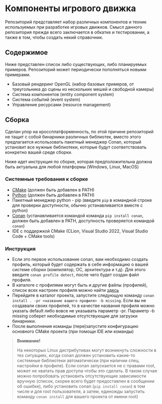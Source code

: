 # Компоненты игрового движка
Репозиторий представляет набор различных компонентов и техник используемых при разработке игровых движков. Смысл данного репозитория прежде всего заключается в обкатке и тестировании, а также в том, чтобы создать некий справочник.

## Содержимое

Ниже представлен список либо существующих, либо планируемых примеров. Репозиторий может периодически пополняться новыми примерами.

- Базовый рендеринг OpenGL (набор базовых примеров, от треугольника до сцены из нескольких мешей и свободной камеры)
- Система компонентов (entity component system)
- Система событий (event system)
- Управление ресурсами (resource management)

## Сборка

Сделан упор на кроссплатформенность, по этой причине репозиторий не тащит с собой бинарники различных библиотек, вместо этого предлагается использовать пакетный менеджер Conan, который установит все нужные библиотеки, которые будут соответствовать конкретно вашей среде сборки.

Ниже идет инструкция по сборке, которая предположительна должна быть актуальна для любой платформы (Windows, Linux, MacOS)

### Системные требования к сборке
- [CMake](https://cmake.org/) (должен быть добавлен в PATH)
- [Python](https://www.python.org/) (должен быть добавлен в PATH)
- Пакетный менеджер python - pip (введите `pip` в командной строке для проверки доступности, обычно устанавливается вместе с python)
- [Conan](https://conan.io/) (устанавливается командой команда `pip install conan`, должен быть добавлен в PATH, доступность проверяется командой `conan`)
- IDE с поддержкой CMake (CLion, Visual Studio 2022, Visual Studio Code + CMake tools)

### Инструкция
- Если это первое использование conan, вам необходимо создать профиль, который будет содержать в себе информацию о вашей системе сборки (компилятор, ОС, архитектура и т.д). Для этого введите `conan profile detect`, после чего будет создан файл профиля.
- В каталоге с профилями могут быть и другие файлы (профилей), список всех настроек профиля можно найти [здесь](https://docs.conan.io/2/reference/config_files/settings.html#reference-config-files-settings-yml)
- Перейдите в каталог проекта, запустите следующую команду `conan install . -pr <название вашего профиля> -b missing`. Если вы не создавали своих профилей, то в качестве названия профиля можно указать default либо вовсе не указывать параметр -pr. Параметр -b missing соберет необходимые отсутствующие для загрузки бинарники.
- После выполнения команды (пере)запустите конфигурацию основного CMake проекта (при помощи IDE или команды)

> **Внимание!**
> 
> На некоторых Linux дистрибутивах могут возникнуть сложности в тех ситуациях, когда conan должен установить какие-то системные библиотеки автоматически (при наличии спец. настройки в профиле). Если conan запускается не с правами root, может не хватать прав доступа чтобы это сделать. В таком случае можно попробовать установить отсутствующие зависимости вручную (список, скорее всего будет предоставлен в сообщении об ошибке), либо установить conan (`pip install conan`) в том числе и для root пользователя, а затем, единожды запустить команду `conan install` для вашего проекта от имени root)
